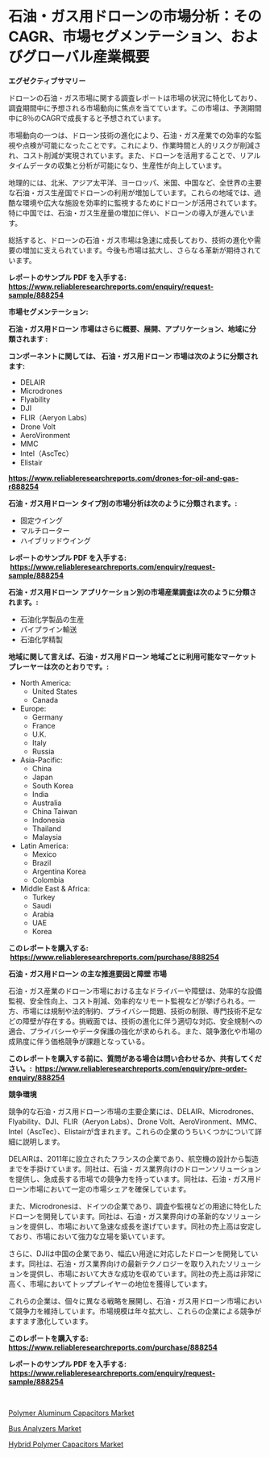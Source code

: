 <p><h1>石油・ガス用ドローンの市場分析：そのCAGR、市場セグメンテーション、およびグローバル産業概要</h1></p><p><strong>エグゼクティブサマリー</strong></p>
<p><p>ドローンの石油・ガス市場に関する調査レポートは市場の状況に特化しており、調査期間中に予想される市場動向に焦点を当てています。この市場は、予測期間中に8％のCAGRで成長すると予想されています。</p><p>市場動向の一つは、ドローン技術の進化により、石油・ガス産業での効率的な監視や点検が可能になったことです。これにより、作業時間と人的リスクが削減され、コスト削減が実現されています。また、ドローンを活用することで、リアルタイムデータの収集と分析が可能になり、生産性が向上しています。</p><p>地理的には、北米、アジア太平洋、ヨーロッパ、米国、中国など、全世界の主要な石油・ガス生産国でドローンの利用が増加しています。これらの地域では、過酷な環境や広大な施設を効率的に監視するためにドローンが活用されています。特に中国では、石油・ガス生産量の増加に伴い、ドローンの導入が進んでいます。</p><p>総括すると、ドローンの石油・ガス市場は急速に成長しており、技術の進化や需要の増加に支えられています。今後も市場は拡大し、さらなる革新が期待されています。</p></p>
<p><strong>レポートのサンプル PDF を入手する: <a href="https://www.reliableresearchreports.com/enquiry/request-sample/888254">https://www.reliableresearchreports.com/enquiry/request-sample/888254</a></strong></p>
<p><strong>市場セグメンテーション:</strong></p>
<p><strong> 石油・ガス用ドローン 市場はさらに概要、展開、アプリケーション、地域に分類されます :</strong></p>
<p><strong>コンポーネントに関しては、 石油・ガス用ドローン 市場は次のように分類されます: &nbsp;</strong></p>
<p><ul><li>DELAIR</li><li>Microdrones</li><li>Flyability</li><li>DJI</li><li>FLIR（Aeryon Labs）</li><li>Drone Volt</li><li>AeroVironment</li><li>MMC</li><li>Intel（AscTec）</li><li>Elistair</li></ul></p>
<p><strong><a href="https://www.reliableresearchreports.com/drones-for-oil-and-gas-r888254">https://www.reliableresearchreports.com/drones-for-oil-and-gas-r888254</a></strong></p>
<p><strong> 石油・ガス用ドローン タイプ別の市場分析は次のように分類されます。:</strong></p>
<p><ul><li>固定ウイング</li><li>マルチローター</li><li>ハイブリッドウイング</li></ul></p>
<p><strong>レポートのサンプル PDF を入手する: &nbsp;<a href="https://www.reliableresearchreports.com/enquiry/request-sample/888254">https://www.reliableresearchreports.com/enquiry/request-sample/888254</a></strong></p>
<p><strong> 石油・ガス用ドローン アプリケーション別の市場産業調査は次のように分類されます。:</strong></p>
<p><ul><li>石油化学製品の生産</li><li>パイプライン輸送</li><li>石油化学精製</li></ul></p>
<p><strong>地域に関して言えば、石油・ガス用ドローン 地域ごとに利用可能なマーケットプレーヤーは次のとおりです。:</strong></p>
<p><ul>
    <li>
        North America:
        <ul>
            <li>United States</li>
            <li>Canada</li>
        </ul>
    </li>
    <li>
        Europe:
        <ul>
            <li>Germany</li>
            <li>France</li>
            <li>U.K.</li>
            <li>Italy</li>
            <li>Russia</li>
        </ul>
    </li>
    <li>
        Asia-Pacific:
        <ul>
            <li>China</li>
            <li>Japan</li>
            <li>South Korea</li>
            <li>India</li>
            <li>Australia</li>
            <li>China Taiwan</li>
            <li>Indonesia</li>
            <li>Thailand</li>
            <li>Malaysia</li>
        </ul>
    </li>
    <li>
        Latin America:
        <ul>
            <li>Mexico</li>
            <li>Brazil</li>
            <li>Argentina Korea</li>
            <li>Colombia</li>
        </ul>
    </li>
    <li>
        Middle East & Africa:
        <ul>
            <li>Turkey</li>
            <li>Saudi</li>
            <li>Arabia</li>
            <li>UAE</li>
            <li>Korea</li>
        </ul>
    </li>
    </ul></p>
<p><strong>このレポートを購入する: &nbsp;<a href="https://www.reliableresearchreports.com/purchase/888254">https://www.reliableresearchreports.com/purchase/888254</a></strong></p>
<p><strong>石油・ガス用ドローン の主な推進要因と障壁 市場</strong></p>
<p><p>石油・ガス産業のドローン市場における主なドライバーや障壁は、効率的な設備監視、安全性向上、コスト削減、効率的なリモート監視などが挙げられる。一方、市場には規制や法的制約、プライバシー問題、技術の制限、専門技術不足などの障壁が存在する。挑戦面では、技術の進化に伴う適切な対応、安全規制への適合、プライバシーやデータ保護の強化が求められる。また、競争激化や市場の成熟度に伴う価格競争が課題となっている。</p></p>
<p><strong>このレポートを購入する前に、質問がある場合は問い合わせるか、共有してください。:&nbsp; <a href="https://www.reliableresearchreports.com/enquiry/pre-order-enquiry/888254">https://www.reliableresearchreports.com/enquiry/pre-order-enquiry/888254</a></strong></p>
<p><strong>競争環境</strong></p>
<p><p>競争的な石油・ガス用ドローン市場の主要企業には、DELAIR、Microdrones、Flyability、DJI、FLIR（Aeryon Labs）、Drone Volt、AeroVironment、MMC、Intel（AscTec）、Elistairが含まれます。これらの企業のうちいくつかについて詳細に説明します。</p><p>DELAIRは、2011年に設立されたフランスの企業であり、航空機の設計から製造までを手掛けています。同社は、石油・ガス業界向けのドローンソリューションを提供し、急成長する市場での競争力を持っています。同社は、石油・ガス用ドローン市場において一定の市場シェアを確保しています。</p><p>また、Microdronesは、ドイツの企業であり、調査や監視などの用途に特化したドローンを開発しています。同社は、石油・ガス業界向けの革新的なソリューションを提供し、市場において急速な成長を遂げています。同社の売上高は安定しており、市場において強力な立場を築いています。</p><p>さらに、DJIは中国の企業であり、幅広い用途に対応したドローンを開発しています。同社は、石油・ガス業界向けの最新テクノロジーを取り入れたソリューションを提供し、市場において大きな成功を収めています。同社の売上高は非常に高く、市場においてトッププレイヤーの地位を獲得しています。</p><p>これらの企業は、個々に異なる戦略を展開し、石油・ガス用ドローン市場において競争力を維持しています。市場規模は年々拡大し、これらの企業による競争がますます激化しています。</p></p>
<p><strong>このレポートを購入する: &nbsp; <a href="https://www.reliableresearchreports.com/purchase/888254">https://www.reliableresearchreports.com/purchase/888254</a></strong></p>
<p><strong>レポートのサンプル PDF を入手する: &nbsp;<a href="https://www.reliableresearchreports.com/enquiry/request-sample/888254">https://www.reliableresearchreports.com/enquiry/request-sample/888254</a></strong><strong></strong></p>
<p>&nbsp;</p>
<p><p><a href="https://circular-yam-9b9.notion.site/Polymer-Aluminum-Capacitors-Market-Research-Report-Its-History-and-Forecast-2024-to-2031-575db62684b4476488ce77a9da1a3e7e">Polymer Aluminum Capacitors Market</a></p><p><a href="https://github.com/AKSHATREPORTPRIME/Market-Research-Report-List-4/blob/main/bus-analyzers-market.md">Bus Analyzers Market</a></p><p><a href="https://copper-carbon-84f.notion.site/Hybrid-Polymer-Capacitors-Market-Insights-into-Market-CAGR-Market-Trends-and-Growth-Strategies-6a146132051c4243bf0da3c4780d3f96">Hybrid Polymer Capacitors Market</a></p></p>